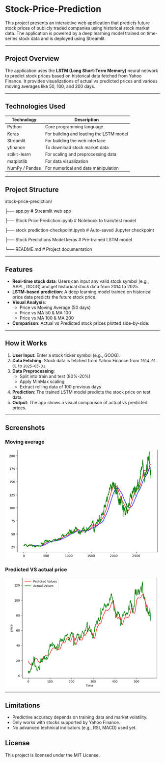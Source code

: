 # Stock-Price-Prediction

This project presents an interactive web application that predicts future stock prices of publicly traded companies using historical stock market data. The application is powered by a deep learning model trained on time-series stock data and is deployed using Streamlit.

---

## Project Overview

The application uses the **LSTM (Long Short-Term Memory)** neural network to predict stock prices based on historical data fetched from Yahoo Finance. It provides visualizations of actual vs predicted prices and various moving averages like 50, 100, and 200 days.

---

## Technologies Used

| Technology        | Description                                  |
|-------------------|----------------------------------------------|
| Python            | Core programming language                    |
| Keras             | For building and loading the LSTM model      |
| Streamlit         | For building the web interface               |
| yfinance          | To download stock market data                |
| scikit-learn      | For scaling and preprocessing data           |
| matplotlib        | For data visualization                       |
| NumPy / Pandas    | For numerical and data manipulation          |

---

## Project Structure
stock-price-prediction/

├── app.py # Streamlit web app

├── Stock Price Prediction.ipynb # Notebook to train/test model

├── stock prediction-checkpoint.ipynb # Auto-saved Jupyter checkpoint

├── Stock Predictions Model.keras # Pre-trained LSTM model

└── README.md # Project documentation


---

## Features

- **Real-time stock data**: Users can input any valid stock symbol (e.g., AAPL, GOOG) and get historical stock data from 2014 to 2025.
- **LSTM-based prediction**: A deep learning model trained on historical price data predicts the future stock price.
- **Visual Analysis**:
  - Price vs Moving Average (50 days)
  - Price vs MA 50 & MA 100
  - Price vs MA 100 & MA 200
- **Comparison**: Actual vs Predicted stock prices plotted side-by-side.

---

## How it Works

1. **User Input**: Enter a stock ticker symbol (e.g., GOOG).
2. **Data Fetching**: Stock data is fetched from Yahoo Finance from `2014-01-01` to `2025-03-31`.
3. **Data Preprocessing**:
   - Split into train and test (80%-20%)
   - Apply MinMax scaling
   - Extract rolling data of 100 previous days
4. **Prediction**: The trained LSTM model predicts the stock price on test data.
5. **Output**: The app shows a visual comparison of actual vs predicted prices.

---

## Screenshots
### Moving average  
![Moving Average Visualization](https://github.com/Ravikumar0311/Stock-Price-Prediction/blob/main/visuals/moving%20average.png)
### Predicted VS actual price
![Prediction](https://github.com/Ravikumar0311/Stock-Price-Prediction/blob/main/visuals/actual%20vs%20predicted%20price.png)

---

## Limitations
- Predictive accuracy depends on training data and market volatility.
- Only works with stocks supported by Yahoo Finance.
- No advanced technical indicators (e.g., RSI, MACD) used yet.

## License
This project is licensed under the MIT License.
